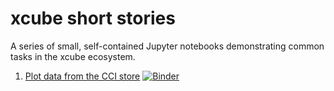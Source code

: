# xcube short stories

A series of small, self-contained Jupyter notebooks demonstrating common
tasks in the xcube ecosystem.

1. [Plot data from the CCI store](shortstory1.ipynb)
   [![Binder](https://mybinder.org/badge_logo.svg)](https://mybinder.org/v2/gh/dcs4cop/xcube-stories/2fb02f9d6e?labpath=shortstory1.ipynb)
